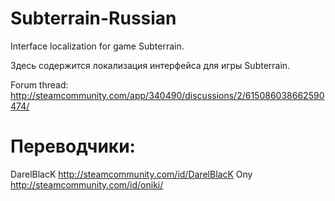 # Subterrain-Russian

Interface localization for game Subterrain.

Здесь содержится локализация интерфейса для игры Subterrain.


Forum thread: http://steamcommunity.com/app/340490/discussions/2/615086038662590474/


# Переводчики:
DarelBlacK http://steamcommunity.com/id/DarelBlacK
Ony http://steamcommunity.com/id/oniki/

